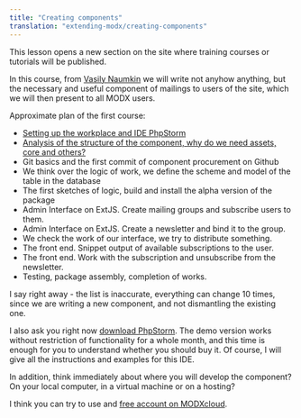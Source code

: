 ```yaml
---
title: "Creating components"
translation: "extending-modx/creating-components"
---
```


This lesson opens a new section on the site where training courses or tutorials will be published.

In this course, from [Vasily Naumkin](https://github.com/bezumkin) we will write not anyhow anything, but the necessary and useful component of mailings to users of the site, which we will then present to all MODX users.

Approximate plan of the first course:

- [Setting up the workplace and IDE PhpStorm](extending-modx/creating-components/customize-the-workplace)
- [Analysis of the structure of the component, why do we need assets, core and others?](extending-modx/creating-components/component-structure)
- Git basics and the first commit of component procurement on Github
- We think over the logic of work, we define the scheme and model of the table in the database
- The first sketches of logic, build and install the alpha version of the package
- Admin Interface on ExtJS. Create mailing groups and subscribe users to them.
- Admin Interface on ExtJS. Create a newsletter and bind it to the group.
- We check the work of our interface, we try to distribute something.
- The front end. Snippet output of available subscriptions to the user.
- The front end. Work with the subscription and unsubscribe from the newsletter.
- Testing, package assembly, completion of works.

I say right away - the list is inaccurate, everything can change 10 times, since we are writing a new component, and not dismantling the existing one.

I also ask you right now [download PhpStorm](http://www.jetbrains.com/phpstorm/download/). The demo version works without restriction of functionality for a whole month, and this time is enough for you to understand whether you should buy it.
Of course, I will give all the instructions and examples for this IDE.

In addition, think immediately about where you will develop the component? On your local computer, in a virtual machine or on a hosting?

I think you can try to use and [free account on MODXcloud](https://modxcloud.com/signup/lab-account.html).
